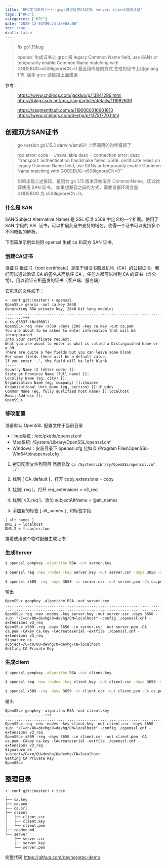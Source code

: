 ```yaml
---
title: 'RPC学习系列(一)--grpc通过自签CA证书、server、client双向认证'
tags: ["RPC"]
categories: ["RPC"]
date: "2020-12-04T09:24:33+08:00"
toc: true
draft: false
---
```



<!--more-->
> fix go1.15bug
>
> openssl 生成证书上 grpc 报 legacy Common Name field, use SANs or temporarily enable Common Name matching with GODEBUG=x509ignoreCN=0
> 最近用传统的方式 生成的证书上用golang 1.15. 版本 grpc 通信报上面错误

参考：

> https://www.cnblogs.com/jackluo/p/13841286.html
> https://blog.csdn.net/ma_jiang/article/details/111992609

> https://segmentfault.com/a/1190000016601810
> https://www.cnblogs.com/devhg/p/13751770.html



## 创建双方SAN证书

> go version go1.15.3 darwin/amd64
> 上面调用的时候报错了

> rpc error: code = Unavailable desc = connection error: desc = "transport: authentication handshake failed: x509: certificate relies on legacy Common Name field, use SANs or temporarily enable Common Name matching with GODEBUG=x509ignoreCN=0"
>
> 如果出现上述报错，是因为 go 1.15 版本开始废弃 CommonName，因此推荐使用 SAN 证书。 如果想兼容之前的方式，需要设置环境变量 GODEBUG 为 x509ignoreCN=0。

 

### 什么是 SAN

SAN(Subject Alternative Name) 是 SSL 标准 x509 中定义的一个扩展。使用了 SAN 字段的 SSL 证书，可以扩展此证书支持的域名，使得一个证书可以支持多个不同域名的解析。

下面简单示例如何用 openssl 生成 ca 和双方 SAN 证书。



### 创建CA证书

根证书 根证书（root certificate）是属于根证书颁发机构（CA）的公钥证书。我们可以通过验证 CA 的签名从而信任 CA ，任何人都可以得到 CA 的证书（含公钥），用以验证它所签发的证书（客户端、服务端）

它包含的文件如下：

```shell
➜  conf git:(master) ✗ openssl                                                                                                  
OpenSSL> genrsa -out ca.key 2048
Generating RSA private key, 2048 bit long modulus
...........................................................................................................+++
........+++
e is 65537 (0x10001)
OpenSSL> req -new -x509 -days 7200 -key ca.key -out ca.pem
You are about to be asked to enter information that will be incorporated
into your certificate request.
What you are about to enter is what is called a Distinguished Name or a DN.
There are quite a few fields but you can leave some blank
For some fields there will be a default value,
If you enter '.', the field will be left blank.
-----
Country Name (2 letter code) []:  
State or Province Name (full name) []:
Locality Name (eg, city) []:
Organization Name (eg, company) []:ihuidev 
Organizational Unit Name (eg, section) []:ihuidev
Common Name (eg, fully qualified host name) []:localhost
Email Address []:
OpenSSL> 
```

 

### 修改配置

准备默认 OpenSSL 配置文件于当前目录

* linux系统 : /etc/pki/tls/openssl.cnf
* Mac系统: /System/Library/OpenSSL/openssl.cnf
* Windows：安装目录下 openssl.cfg 比如 D:\Program Files\OpenSSL-Win64\bin\openssl.cfg

1. 拷贝配置文件到项目 然后修改
   `cp /System/Library/OpenSSL/openssl.cnf ./`
2. 找到 [ CA_default ]，打开 copy_extensions = copy
3. 找到[ req ]，打开 req_extensions = v3_req 
4. 找到[ v3_req ]，添加 subjectAltName = @alt_names

5. 添加新的标签 [ alt_names ] , 和标签字段

```
[ alt_names ]
DNS.1 = localhost
DNS.2 = *.custer.fun
```


接着使用这个临时配置生成证书：



### 生成Server

```bash
$ openssl genpkey -algorithm RSA -out server.key
 
$ openssl req -new -nodes -key server.key -out server.csr -days 3650 -subj "/C=cn/OU=devhg/O=devhg/CN=localhost" -config ./openssl.cnf -extensions v3_req
 
$ openssl x509 -req -days 3650 -in server.csr -out server.pem -CA ca.pem -CAkey ca.key -CAcreateserial -extfile ./openssl.cnf -extensions v3_req
```

输出

```
OpenSSL> genpkey -algorithm RSA -out server.key
..........................................................................+++
..............................................................................+++
OpenSSL> req -new -nodes -key server.key -out server.csr -days 3650 -subj "/C=cn/OU=devhg/O=devhg/CN=localhost" -config ./openssl.cnf -extensions v3_req
OpenSSL> x509 -req -days 3650 -in server.csr -out server.pem -CA ca.pem -CAkey ca.key -CAcreateserial -extfile ./openssl.cnf -extensions v3_req
Signature ok
subject=/C=cn/OU=devhg/O=devhg/CN=localhost
Getting CA Private Key
```



### 生成client

```bash
$ openssl genpkey -algorithm RSA -out client.key
 
$ openssl req -new -nodes -key client.key -out client.csr -days 3650 -subj "/C=cn/OU=devhg/O=devhg/CN=localhost" -config ./openssl.cnf -extensions v3_req
 
$ openssl x509 -req -days 3650 -in client.csr -out client.pem -CA ca.pem -CAkey ca.key -CAcreateserial -extfile ./openssl.cnf -extensions v3_req
```

输出

```
OpenSSL> genpkey -algorithm RSA -out client.key
..................+++
...........................................................................................+++
OpenSSL> req -new -nodes -key client.key -out client.csr -days 3650 -subj "/C=cn/OU=devhg/O=devhg/CN=localhost" -config ./openssl.cnf -extensions v3_req
OpenSSL> x509 -req -days 3650 -in client.csr -out client.pem -CA ca.pem -CAkey ca.key -CAcreateserial -extfile ./openssl.cnf -extensions v3_req
Signature ok
subject=/C=cn/OU=devhg/O=devhg/CN=localhost
Getting CA Private Key
OpenSSL> 
```


## 整理目录

```shell
➜  conf git:(master) ✗ tree                  
.
├── ca.key
├── ca.pem
├── ca.srl
├── client
│   ├── client.csr
│   ├── client.key
│   └── client.pem
├── readme.md
└── server
    ├── server.csr
    ├── server.key
    └── server.pem

```


完整代码 https://github.com/devhg/grpc-demo